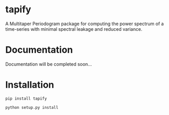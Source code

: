 # tapify

A Multitaper Periodogram package for computing the power spectrum of a
time-series with minimal spectral leakage and reduced variance.

# Documentation
Documentation will be completed soon...

# Installation
``pip install tapify``

``python setup.py install``